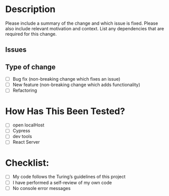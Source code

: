 # Description

Please include a summary of the change and which issue is fixed. Please also include relevant motivation and context. List any dependencies that are required for this change.

## Issues

## Type of change

- [ ] Bug fix (non-breaking change which fixes an issue)
- [ ] New feature (non-breaking change which adds functionality)
- [ ] Refactoring

# How Has This Been Tested?

- [ ] open localHost
- [ ] Cypress
- [ ] dev tools
- [ ] React Server

# Checklist:

- [ ] My code follows the Turing’s guidelines of this project
- [ ] I have performed a self-review of my own code
- [ ] No console error messages